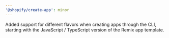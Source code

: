 ```yaml
---
'@shopify/create-app': minor
---
```


Added support for different flavors when creating apps through the CLI, starting with the JavaScript / TypeScript version of the Remix app template.

